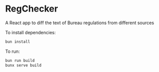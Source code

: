 # RegChecker
A React app to diff the text of Bureau regulations from different sources

To install dependencies:

```bash
bun install
```

To run:

```bash
bun run build
bunx serve build
```
